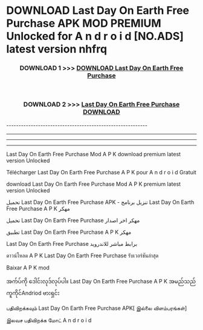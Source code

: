 # DOWNLOAD Last Day On Earth Free Purchase  APK MOD PREMIUM Unlocked for A n d r o i d [NO.ADS] latest version nhfrq 



<div align="center">

<h3>DOWNLOAD 1 >>> <a href="https://getmod2.web.app/?judul=Last Day On Earth Free Purchase ">DOWNLOAD Last Day On Earth Free Purchase </a></h3><br>

<h3>DOWNLOAD 2 >>> <a href="https://getmod2.web.app/?judul=Last Day On Earth Free Purchase ">Last Day On Earth Free Purchase  DOWNLOAD </a></h3>

</div>
----------------------------------------------------------

----------------------------------------------------------

----------------------------------------------------------

----------------------------------------------------------

Last Day On Earth Free Purchase  Mod A P K download premium latest version Unlocked

Télécharger Last Day On Earth Free Purchase  A P K pour A n d r o i d Gratuit

download Last Day On Earth Free Purchase  Mod A P K premium latest version Unlocked

تحميل Last Day On Earth Free Purchase  APK - تنزيل برنامج Last Day On Earth Free Purchase  A P K مهكر

تحميل Last Day On Earth Free Purchase  مهكر اخر اصدار

تطبيق Last Day On Earth Free Purchase  A P K مهكر

Last Day On Earth Free Purchase  برابط مباشر للاندرويد

ดาวน์โหลด A P K Last Day On Earth Free Purchase  รับเวอร์ชันล่าสุด

Baixar A P K mod

အက်ပ်ကို ဒေါင်းလုဒ်လုပ်ပါ။ Last Day On Earth Free Purchase  A P K အမည်သည်ကူကိုင်Andriod ဗားရှင်း

பதிவிறக்கவும் Last Day On Earth Free Purchase  APK[ இல்லை விளம்பரங்கள்] 
 
இலவச பதிவிறக்க மோட் A n d r o i d



